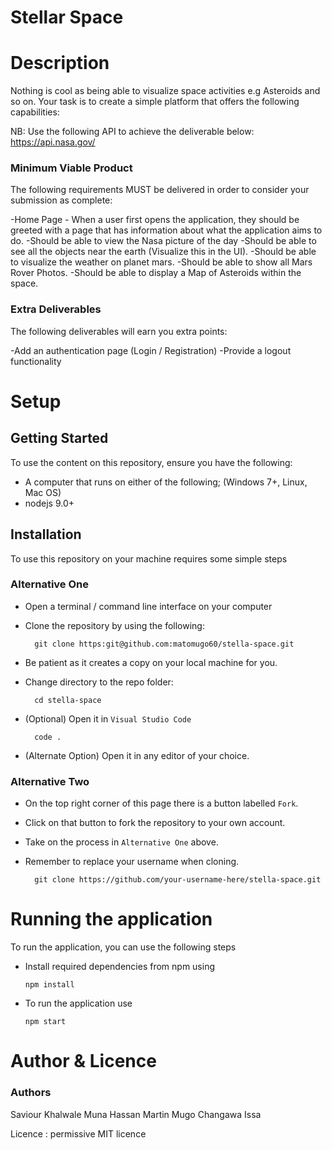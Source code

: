 # Stellar Space

# Description 

Nothing is cool as being able to visualize space activities e.g Asteroids and so on. Your task is to create a simple platform that offers the following capabilities:

NB: Use the following API to achieve the deliverable below: https://api.nasa.gov/


### Minimum Viable Product

The following requirements MUST be delivered in order to consider your submission as complete:

-Home Page - When a user first opens the application, they should be greeted with a page that has information about what the application aims to do.
-Should be able to view the Nasa picture of the day
-Should be able to see all the objects near the earth (Visualize this in the UI).
-Should be able to visualize the weather on planet mars.
-Should be able to show all Mars Rover Photos.
-Should be able to display a Map of Asteroids within the space.

### Extra Deliverables

The following deliverables will earn you extra points:

-Add an authentication page (Login / Registration)
-Provide a logout functionality



 # Setup
 
  ## Getting Started
  
To use the content on this repository, ensure you have the following:

- A computer that runs on either of the following; (Windows 7+, Linux, Mac OS)
- nodejs 9.0+


## Installation

To use this repository on your machine requires some simple steps

### Alternative One

- Open a terminal / command line interface on your computer
- Clone the repository by using the following:

        git clone https:git@github.com:matomugo60/stella-space.git

- Be patient as it creates a copy on your local machine for you.
- Change directory to the repo folder:

        cd stella-space
  

- (Optional) Open it in ``Visual Studio Code``

        code .

- (Alternate Option) Open it in any editor of your choice.


### Alternative Two

- On the top right corner of this page there is a button labelled ``Fork``.
- Click on that button to fork the repository to your own account.
- Take on the process in ``Alternative One`` above.
- Remember to replace your username when cloning.

        git clone https://github.com/your-username-here/stella-space.git
        
 
 
# Running the application

To run the application, you can use the following steps 

- Install required dependencies from npm using

      npm install
      
- To run the application use

      npm start
 
 
 
# Author & Licence

### Authors  

Saviour Khalwale
Muna Hassan
Martin Mugo
Changawa Issa


Licence : permissive MIT licence


